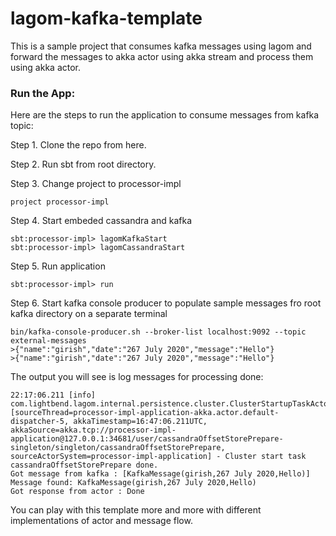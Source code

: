 # lagom-kafka-template
This is a sample project that consumes kafka messages using lagom and forward the messages to akka actor using akka stream and process them using akka actor.

<!-- wp:heading {"level":3} -->
<h3>Run the App:</h3>
<!-- /wp:heading -->

<!-- wp:paragraph {"align":"justify"} -->
<p class="has-text-align-justify">Here are the steps to run the application to consume messages from kafka topic:</p>
<!-- /wp:paragraph -->

<!-- wp:paragraph -->
<p>Step 1. Clone the repo from here.</p>
<!-- /wp:paragraph -->


<!-- wp:paragraph -->
<p>Step 2. Run sbt from root directory.</p>
<!-- /wp:paragraph -->

<!-- wp:paragraph -->
<p>Step 3. Change project to processor-impl</p>
<!-- /wp:paragraph -->

<!-- wp:code -->
<pre class="wp-block-code"><code>project processor-impl</code></pre>
<!-- /wp:code -->

<!-- wp:paragraph -->
<p>Step 4. Start embeded cassandra and kafka </p>
<!-- /wp:paragraph -->

<!-- wp:code -->
<pre class="wp-block-code"><code>sbt:processor-impl> lagomKafkaStart
sbt:processor-impl> lagomCassandraStart</code></pre>
<!-- /wp:code -->

<!-- wp:paragraph -->
<p>Step 5. Run application</p>
<!-- /wp:paragraph -->

<!-- wp:code -->
<pre class="wp-block-code"><code>sbt:processor-impl> run</code></pre>
<!-- /wp:code -->

<!-- wp:paragraph {"align":"justify"} -->
<p class="has-text-align-justify">Step 6. Start kafka console producer to populate sample messages fro root kafka directory on a separate terminal</p>
<!-- /wp:paragraph -->

<!-- wp:code -->
<pre class="wp-block-code"><code>bin/kafka-console-producer.sh --broker-list localhost:9092 --topic external-messages
>{"name":"girish","date":"267 July 2020","message":"Hello"}
>{"name":"girish","date":"267 July 2020","message":"Hello"}</code></pre>
<!-- /wp:code -->

<!-- wp:paragraph -->
<p>The output you will see is log messages for processing done:</p>
<!-- /wp:paragraph -->

<!-- wp:code -->
<pre class="wp-block-code"><code>22:17:06.211 &#91;info] com.lightbend.lagom.internal.persistence.cluster.ClusterStartupTaskActor &#91;sourceThread=processor-impl-application-akka.actor.default-dispatcher-5, akkaTimestamp=16:47:06.211UTC, akkaSource=akka.tcp://processor-impl-application@127.0.0.1:34681/user/cassandraOffsetStorePrepare-singleton/singleton/cassandraOffsetStorePrepare, sourceActorSystem=processor-impl-application] - Cluster start task cassandraOffsetStorePrepare done.
Got message from kafka : &#91;KafkaMessage(girish,267 July 2020,Hello)]
Message found: KafkaMessage(girish,267 July 2020,Hello)
Got response from actor : Done
</code></pre>
<!-- /wp:code -->

<!-- wp:paragraph {"align":"justify"} -->
<p class="has-text-align-justify">You can play with this template more and more with different implementations of actor and message flow. </p>
<!-- /wp:paragraph -->
